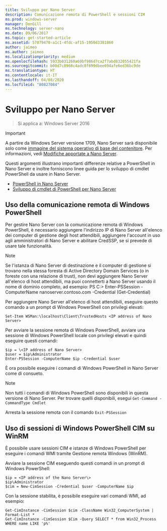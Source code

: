```yaml
---
title: Sviluppo per Nano Server
description: Comunicazione remota di PowerShell e sessioni CIM
ms.prod: windows-server
manager: DonGill
ms.technology: server-nano
ms.date: 09/06/2017
ms.topic: get-started-article
ms.assetid: 57079470-a1c1-4fdc-af15-1950d3381860
author: jaimeo
ms.author: jaimeo
ms.localizationpriority: medium
ms.openlocfilehash: 5933b031260a69bf986d7ca2f7abd832055421fa
ms.sourcegitcommit: b00d7c8968c4adc8f699dbee694afe6ed36bc9de
ms.translationtype: HT
ms.contentlocale: it-IT
ms.lasthandoff: 04/08/2020
ms.locfileid: "80827084"
---
```

# <a name="developing-for-nano-server"></a>Sviluppo per Nano Server

>Si applica a: Windows Server 2016

> [!IMPORTANT]
> A partire da Windows Server versione 1709, Nano Server sarà disponibile solo come [immagine del sistema operativo di base del contenitore](/virtualization/windowscontainers/quick-start/using-insider-container-images#install-base-container-image). Per informazioni, vedi [Modifiche apportate a Nano Server](nano-in-semi-annual-channel.md). 

Questi argomenti illustrano importanti differenze relative a PowerShell in Nano Server e inoltre forniscono linee guida per lo sviluppo di cmdlet PowerShell da usare in Nano Server.

- [PowerShell in Nano Server](PowerShell-on-Nano-Server.md)
- [Sviluppo di cmdlet di PowerShell per Nano Server](Developing-PowerShell-Cmdlets-for-Nano-Server.md)

## <a name="using-windows-powershell-remoting"></a>Uso della comunicazione remota di Windows PowerShell  
Per gestire Nano Server con la comunicazione remota di Windows PowerShell, è necessario aggiungere l'indirizzo IP di Nano Server all'elenco dei computer di gestione degli host attendibili, aggiungere l'account in uso agli amministratori di Nano Server e abilitare CredSSP, se si prevede di usare tale funzionalità.  

> [!NOTE]
> Se l'istanza di Nano Server di destinazione e il computer di gestione si trovano nella stessa foresta di Active Directory Domain Services (o in foreste con una relazione di trust), non devi aggiungere Nano Server all'elenco di host attendibili, ma puoi connetterti a Nano Server usando il nome di dominio completo, ad esempio: PS C:\> Enter-PSSession -ComputerName nanoserver.contoso.com -Credential (Get-Credential)
  
  
Per aggiungere Nano Server all'elenco di host attendibili, eseguire questo comando a un prompt di Windows PowerShell con privilegi elevati:  
  
`Set-Item WSMan:\localhost\Client\TrustedHosts <IP address of Nano Server>`  
  
Per avviare la sessione remota di Windows PowerShell, avviare una sessione di Windows PowerShell locale con privilegi elevati e quindi eseguire questi comandi:  
  
  
```  
$ip = \<IP address of Nano Server>  
$user = $ip\Administrator  
Enter-PSSession -ComputerName $ip -Credential $user  
```  
  
  
È ora possibile eseguire i comandi di Windows PowerShell in Nano Server come di consueto.  
  
> [!NOTE]  
> Non tutti i comandi di Windows PowerShell sono disponibili in questa versione di Nano Server. Per trovare quelli disponibili, esegui `Get-Command -CommandType Cmdlet`  
  
Arresta la sessione remota con il comando `Exit-PSSession`  
  
## <a name="using-windows-powershell-cim-sessions-over-winrm"></a>Uso di sessioni di Windows PowerShell CIM su WinRM  
È possibile usare sessioni CIM e istanze di Windows PowerShell per eseguire i comandi WMI tramite Gestione remota Windows (WinRM).  
  
Avviare la sessione CIM eseguendo questi comandi in un prompt di Windows PowerShell:  
  
  
```  
$ip = <IP address of the Nano Server\>  
$ip\Administrator  
$cim = New-CimSession -Credential $user -ComputerName $ip  
```  
  
  
Con la sessione stabilita, è possibile eseguire vari comandi WMI, ad esempio:  
  
  
```  
Get-CimInstance -CimSession $cim -ClassName Win32_ComputerSystem | Format-List *  
Get-CimInstance -CimSession $Cim -Query SELECT * from Win32_Process WHERE name LIKE 'p%'  
```  
  
  